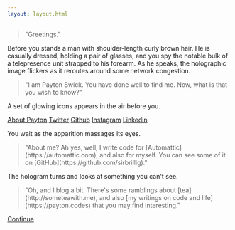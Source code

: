 ```yaml
---
layout: layout.html
---
```

<div class="content">
  <div id="top" class="intro-area">
  <blockquote>"Greetings."</blockquote>
  <p class="narration">Before you stands a man with shoulder-length curly brown hair. He is casually dressed, holding a pair of glasses, and you spy the notable bulk of a telepresence unit strapped to his forearm. As he speaks, the holographic image flickers as it reroutes around some network congestion.</p>
  <blockquote>"I am Payton Swick. You have done well to find me. Now, what is that you wish to know?"</blockquote>
  <p class="narration">A set of glowing icons appears in the air before you.</p>
  <div class="social-links">
    <a class="about-icon" href="#about">About Payton</a>
    <a class="social-links__icon twitter-icon" href="https://twitter.com/sirbrillig">Twitter</a>
    <a class="social-links__icon github-icon" href="https://github.com/sirbrillig">Github</a>
    <a class="social-links__icon instagram-icon" href="https://instagram.com/sirbrillig">Instagram</a>
    <a class="social-links__icon linkedin-icon" href="https://linkedin.com/in/paytonswick/">Linkedin</a>
  </div>
  <div id="about" class="about-area">
    <p class="narration">You wait as the apparition massages its eyes.</p>
    <blockquote>"About me? Ah yes, well, I write code for [Automattic](https://automattic.com), and also for myself. You can see some of it on [GitHub](https://github.com/sirbrillig)."</blockquote>
    <p class="narration">The hologram turns and looks at something you can't see.</p>
    <blockquote>"Oh, and I blog a bit. There's some ramblings about [tea](http://someteawith.me), and also [my writings on code and life](https://payton.codes) that you may find interesting."</blockquote>
    <a class="back-icon" href="#top">Continue</a>
  </div>
</div>
